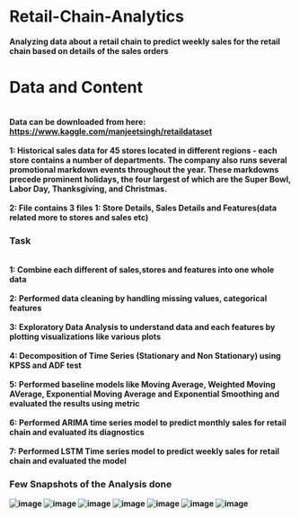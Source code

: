
# Retail-Chain-Analytics
<b> Analyzing data about a retail chain to predict weekly sales for the retail chain based on details of the sales orders </b>

# Data and Content
<br><b>Data can be downloaded from here: https://www.kaggle.com/manjeetsingh/retaildataset </b></br>
<b><br>1: Historical sales data for 45 stores located in different regions - each store contains a number of departments. The company also runs several promotional markdown events throughout the year. These markdowns precede prominent holidays, the four largest of which are the Super Bowl, Labor Day, Thanksgiving, and Christmas.</b></br>
<b><br>2: File contains 3 files 1: Store Details, Sales Details and Features(data related more to stores and sales etc)</br>

### Task
<br><b>1: Combine each different of sales,stores and features into one whole data </b></br>
<br><b>2: Performed data cleaning by handling missing values, categorical features </b></br>
<br><b>3: Exploratory Data Analysis to understand data and each features by plotting visualizations like various plots </b></br>
<br><b>4: Decomposition of Time Series (Stationary and Non Stationary) using KPSS and ADF test </br></b>
<br><b>5: Performed baseline models like Moving Average, Weighted Moving AVerage, Exponential Moving Average and Exponential Smoothing and evaluated the results using metric</br></b>
<br><b>6: Performed ARIMA time series model to predict monthly sales for retail chain and evaluated its diagnostics </b></br>
<br><b>7: Performed LSTM Time series model to predict weekly sales for retail chain and evaluated the model </b></br>

### Few Snapshots of the Analysis done
![image](https://user-images.githubusercontent.com/55294349/132814156-138c8e2a-a876-4ef2-80c9-42173b138ce9.png)
![image](https://user-images.githubusercontent.com/55294349/132814219-94965b59-34b9-40a8-b644-cd3d7b0fba87.png)
![image](https://user-images.githubusercontent.com/55294349/132814691-c050a23c-f296-407b-8390-5dc49abae8bb.png)
![image](https://user-images.githubusercontent.com/55294349/132814756-7e3d98e2-0cc6-4bfb-bbaf-3f8facc56632.png)
![image](https://user-images.githubusercontent.com/55294349/132814791-ca57865a-8a4d-48fd-986f-b889fb55f781.png)
![image](https://user-images.githubusercontent.com/55294349/132814859-416214ad-579f-4044-b6fd-76c7031d00df.png)
![image](https://user-images.githubusercontent.com/55294349/132814910-3e7c32df-e5a3-474b-82e6-0dda12bce878.png)
